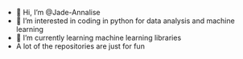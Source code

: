- 👋 Hi, I’m @Jade-Annalise
- 👀 I’m interested in coding in python for data analysis and machine learning
- 🌱 I’m currently learning machine learning libraries 
- A lot of the repositories are just for fun 


<!---
Jade-Annalise/Jade-Annalise is a ✨ special ✨ repository because its `README.md` (this file) appears on your GitHub profile.
You can click the Preview link to take a look at your changes.
--->
